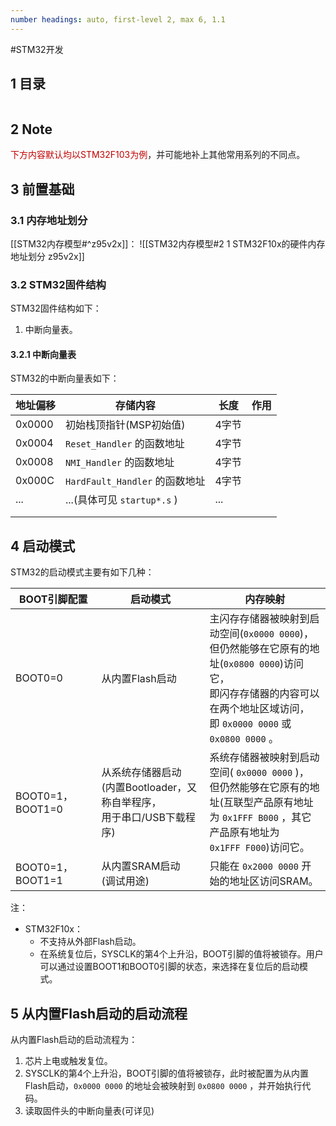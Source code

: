 ```yaml
---
number headings: auto, first-level 2, max 6, 1.1
---
```

#STM32开发 

## 1 目录

```toc
```

## 2 Note

<font color="#c00000">下方内容默认均以STM32F103为例</font>，并可能地补上其他常用系列的不同点。

## 3 前置基础

### 3.1 内存地址划分

[[STM32内存模型#^z95v2x]]：
![[STM32内存模型#2 1 STM32F10x的硬件内存地址划分 z95v2x]]

### 3.2 STM32固件结构



STM32固件结构如下：
1. 中断向量表。

#### 3.2.1 中断向量表

STM32的中断向量表如下：

| 地址偏移   | <center>存储内容</center>     | <center>长度</center> | <center>作用</center> |
| ------ | ------------------------- | ------------------- | ------------------- |
| 0x0000 | 初始栈顶指针(MSP初始值)            | 4字节                 |                     |
| 0x0004 | `Reset_Handler` 的函数地址     | 4字节                 |                     |
| 0x0008 | `NMI_Handler` 的函数地址       | 4字节                 |                     |
| 0x000C | `HardFault_Handler` 的函数地址 | 4字节                 |                     |
| ...    | ...(具体可见 `startup*.s` )   | ...                 |                     |
|        |                           |                     |                     |
|        |                           |                     |                     |



## 4 启动模式

STM32的启动模式主要有如下几种：

| <center>BOOT引脚配置</center> | <center>启动模式</center>                              | <center>内存映射</center>                                                                                                           |
| ------------------------- | -------------------------------------------------- | ------------------------------------------------------------------------------------------------------------------------------- |
| BOOT0=0                   | 从内置Flash启动                                         | 主闪存存储器被映射到启动空间(`0x0000 0000`)，<br>但仍然能够在它原有的地址(`0x0800 0000`)访问它，<br>即闪存存储器的内容可以在两个地址区域访问，<br>即 `0x0000 0000` 或 `0x0800 0000` 。 |
| BOOT0=1，BOOT1=0           | 从系统存储器启动<br>(内置Bootloader，又称自举程序，<br>用于串口/USB下载程序) | 系统存储器被映射到启动空间( `0x0000 0000` )，<br>但仍然能够在它原有的地址(互联型产品原有地址<br>为 `0x1FFF B000` ，其它产品原有地址为<br>`0x1FFF F000`)访问它。                   |
| BOOT0=1，BOOT1=1           | 从内置SRAM启动<br>(调试用途)                                | 只能在 `0x2000 0000` 开始的地址区访问SRAM。                                                                                                 |

注：
- STM32F10x：
	- 不支持从外部Flash启动。
	- 在系统复位后，SYSCLK的第4个上升沿，BOOT引脚的值将被锁存。用户可以通过设置BOOT1和BOOT0引脚的状态，来选择在复位后的启动模式。

## 5 从内置Flash启动的启动流程

从内置Flash启动的启动流程为：
1. 芯片上电或触发复位。
2. SYSCLK的第4个上升沿，BOOT引脚的值将被锁存，此时被配置为从内置Flash启动，`0x0000 0000` 的地址会被映射到 `0x0800 0000` ，并开始执行代码。
3. 读取固件头的中断向量表(可详见)

